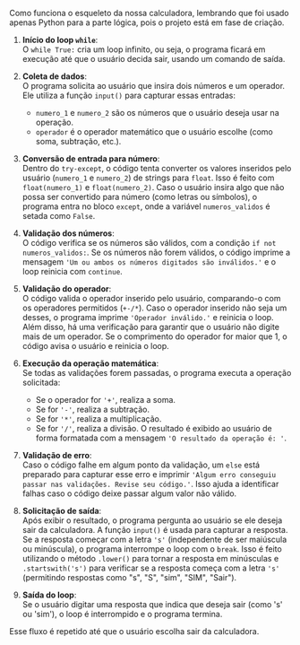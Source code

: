 Como funciona o esqueleto da nossa calculadora, lembrando que foi usado apenas Python para a parte lógica, pois o projeto está em fase de criação.

1. **Início do loop `while`**:  
   O `while True:` cria um loop infinito, ou seja, o programa ficará em execução até que o usuário decida sair, usando um comando de saída.

2. **Coleta de dados**:  
   O programa solicita ao usuário que insira dois números e um operador. Ele utiliza a função `input()` para capturar essas entradas:
   - `numero_1` e `numero_2` são os números que o usuário deseja usar na operação.
   - `operador` é o operador matemático que o usuário escolhe (como soma, subtração, etc.).

3. **Conversão de entrada para número**:  
   Dentro do `try-except`, o código tenta converter os valores inseridos pelo usuário (`numero_1` e `numero_2`) de strings para `float`. Isso é feito com `float(numero_1)` e `float(numero_2)`. Caso o usuário insira algo que não possa ser convertido para número (como letras ou símbolos), o programa entra no bloco `except`, onde a variável `numeros_validos` é setada como `False`.

4. **Validação dos números**:  
   O código verifica se os números são válidos, com a condição `if not numeros_validos:`. Se os números não forem válidos, o código imprime a mensagem `'Um ou ambos os números digitados são inválidos.'` e o loop reinicia com `continue`.

5. **Validação do operador**:  
   O código valida o operador inserido pelo usuário, comparando-o com os operadores permitidos (`+-/*`). Caso o operador inserido não seja um desses, o programa imprime `'Operador inválido.'` e reinicia o loop. Além disso, há uma verificação para garantir que o usuário não digite mais de um operador. Se o comprimento do operador for maior que 1, o código avisa o usuário e reinicia o loop.

6. **Execução da operação matemática**:  
   Se todas as validações forem passadas, o programa executa a operação solicitada:
   - Se o operador for `'+'`, realiza a soma.
   - Se for `'-'`, realiza a subtração.
   - Se for `'*'`, realiza a multiplicação.
   - Se for `'/'`, realiza a divisão.
   O resultado é exibido ao usuário de forma formatada com a mensagem `'O resultado da operação é: '`.

7. **Validação de erro**:  
   Caso o código falhe em algum ponto da validação, um `else` está preparado para capturar esse erro e imprimir `'Algum erro conseguiu passar nas validações. Revise seu código.'`. Isso ajuda a identificar falhas caso o código deixe passar algum valor não válido.

8. **Solicitação de saída**:  
   Após exibir o resultado, o programa pergunta ao usuário se ele deseja sair da calculadora. A função `input()` é usada para capturar a resposta. Se a resposta começar com a letra `'s'` (independente de ser maiúscula ou minúscula), o programa interrompe o loop com o `break`. Isso é feito utilizando o método `.lower()` para tornar a resposta em minúsculas e `.startswith('s')` para verificar se a resposta começa com a letra `'s'` (permitindo respostas como "s", "S", "sim", "SIM", "Sair").

9. **Saída do loop**:  
   Se o usuário digitar uma resposta que indica que deseja sair (como 's' ou 'sim'), o loop é interrompido e o programa termina.

Esse fluxo é repetido até que o usuário escolha sair da calculadora.
